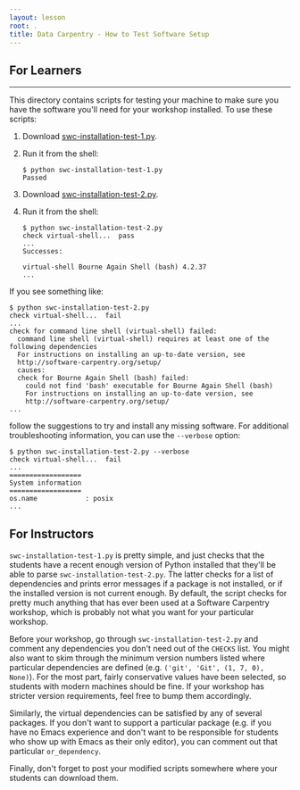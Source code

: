 ```yaml
---
layout: lesson
root: .
title: Data Carpentry - How to Test Software Setup
---
```



## For Learners
------------

This directory contains scripts for testing your machine to make sure
you have the software you'll need for your workshop installed.  To use
these scripts:

1.  Download [swc-installation-test-1.py](swc-installation-test-1.py).

2.  Run it from the shell:

    ~~~
    $ python swc-installation-test-1.py
    Passed
    ~~~

3.  Download [swc-installation-test-2.py](swc-installation-test-2.py).

4.  Run it from the shell:

    ~~~
    $ python swc-installation-test-2.py
    check virtual-shell...  pass
    ...
    Successes:

    virtual-shell Bourne Again Shell (bash) 4.2.37
    ...
    ~~~

If you see something like:

~~~
$ python swc-installation-test-2.py
check virtual-shell...  fail
...
check for command line shell (virtual-shell) failed:
  command line shell (virtual-shell) requires at least one of the following dependencies
  For instructions on installing an up-to-date version, see
  http://software-carpentry.org/setup/
  causes:
  check for Bourne Again Shell (bash) failed:
    could not find 'bash' executable for Bourne Again Shell (bash)
    For instructions on installing an up-to-date version, see
    http://software-carpentry.org/setup/
...
~~~

follow the suggestions to try and install any missing software.  For
additional troubleshooting information, you can use the `--verbose`
option:

~~~
$ python swc-installation-test-2.py --verbose
check virtual-shell...  fail
...
==================
System information
==================
os.name            : posix
...
~~~

For Instructors
---------------

`swc-installation-test-1.py` is pretty simple, and just checks that
the students have a recent enough version of Python installed that
they'll be able to parse `swc-installation-test-2.py`.  The latter
checks for a list of dependencies and prints error messages if a
package is not installed, or if the installed version is not current
enough.  By default, the script checks for pretty much anything that
has ever been used at a Software Carpentry workshop, which is probably
not what you want for your particular workshop.

Before your workshop, go through `swc-installation-test-2.py` and
comment any dependencies you don't need out of the `CHECKS` list.  You
might also want to skim through the minimum version numbers listed
where particular dependencies are defined (e.g. `('git', 'Git', (1, 7,
0), None)`).  For the most part, fairly conservative values have been
selected, so students with modern machines should be fine.  If your
workshop has stricter version requirements, feel free to bump them
accordingly.

Similarly, the virtual dependencies can be satisfied by any of several
packages.  If you don't want to support a particular package (e.g. if
you have no Emacs experience and don't want to be responsible for
students who show up with Emacs as their only editor), you can comment
out that particular `or_dependency`.

Finally, don't forget to post your modified scripts somewhere where
your students can download them.